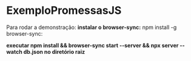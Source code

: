 # ExemploPromessasJS

Para rodar a demonstração:
**instalar o browser-sync:**
 npm install -g browser-sync:

 
**executar npm install && browser-sync start --server && npx server --watch db.json no diretório raiz**
 